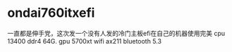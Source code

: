# ondai760itxefi
一直都是伸手党，这次发一个没有人发的冷门主板efi在自己的机器使用完美
cpu 13400 ddr4 64G. gpu 5700xt wifi ax211 bluetooth 5.3 

